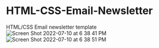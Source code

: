 # HTML-CSS-Email-Newsletter
HTML/CSS Email newsletter template
![Screen Shot 2022-07-10 at 6 38 41 PM](https://user-images.githubusercontent.com/95257445/178164789-3ad89ba6-d27b-4e50-aa20-0ad216b05826.png)
![Screen Shot 2022-07-10 at 6 38 51 PM](https://user-images.githubusercontent.com/95257445/178164791-024905f7-df0d-4f1c-9dbf-b5821db02361.png)
